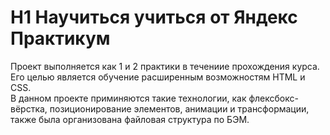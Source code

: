 # H1 Научиться учиться от Яндекс Практикум
Проект выполняется как 1 и 2 практики в течениие прохождения курса. Его целью является обучение расширенным возможностям HTML и CSS.  
В данном проекте приминяются такие технологии, как флексбокс-вёрстка, позиционирование элементов, анимации и трансформации, также была организована файловая структура по БЭМ.
